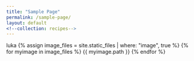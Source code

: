 ```yaml
---
title: "Sample Page"
permalink: /sample-page/
layout: default
<!--collection: recipes-->
---
```


luka
{% assign image_files = site.static_files | where: "image", true %}
{% for myimage in image_files %}
  {{ myimage.path }}
{% endfor %}
